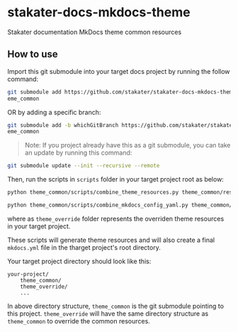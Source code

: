 # stakater-docs-mkdocs-theme
Stakater documentation MkDocs theme common resources

## How to use

Import this git submodule into your target docs project by running the follow command:
```bash
git submodule add https://github.com/stakater/stakater-docs-mkdocs-theme.git th
eme_common
```
OR by adding a specific branch:
```bash
git submodule add -b whichGitBranch https://github.com/stakater/stakater-docs-mkdocs-theme.git th
eme_common
```

> Note: If you project already have this as a git submodule, you can take an update by running this command:
```bash
git submodule update --init --recursive --remote
```

Then, run the scripts in `scripts` folder in your target project root as below:

```bash
python theme_common/scripts/combine_theme_resources.py theme_common/resources theme_override/resources dist/_theme
```

```bash
python theme_common/scripts/combine_mkdocs_config_yaml.py theme_common/mkdocs.yml theme_override/mkdocs.yml mkdocs.yml
```

where as `theme_override` folder represents the overriden theme resources in your target project.

These scripts will generate theme resources and will also create a final `mkdocs.yml` file in the tharget project's root directory.

Your target project directory should look like this:

```
your-project/
    theme_common/
    theme_override/
    ...
```

In above directory structure, `theme_common` is the git submodule pointing to this project.
`theme_override` will have the same directory structure as `theme_common` to override the common resources.
